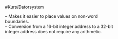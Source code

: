 #Kurs/Datorsystem 

– Makes it easier to place values on non-word  
boundaries.  
– Conversion from a 16-bit integer address to a 32-bit  
integer address does not require any arithmetic.